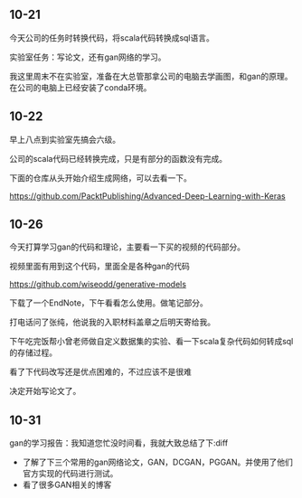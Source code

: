 ## 10-21

今天公司的任务时转换代码，将scala代码转换成sql语言。

实验室任务：写论文，还有gan网络的学习。

我这里周末不在实验室，准备在大总管那拿公司的电脑去学画图，和gan的原理。在公司的电脑上已经安装了conda环境。

## 10-22

早上八点到实验室先搞会六级。

公司的scala代码已经转换完成，只是有部分的函数没有完成。

下面的仓库从头开始介绍生成网络，可以去看一下。

https://github.com/PacktPublishing/Advanced-Deep-Learning-with-Keras

## 10-26

今天打算学习gan的代码和理论，主要看一下买的视频的代码部分。

视频里面有用到这个代码，里面全是各种gan的代码

https://github.com/wiseodd/generative-models

下载了一个EndNote，下午看看怎么使用。做笔记部分。

打电话问了张纯，他说我的入职材料盖章之后明天寄给我。

下午吃完饭帮小曾老师做自定义数据集的实验、看一下scala复杂代码如何转成sql的存储过程。

看了下代码改写还是优点困难的，不过应该不是很难

决定开始写论文了。

## 10-31

gan的学习报告：我知道您忙没时间看，我就大致总结了下:diff

- 了解了下三个常用的gan网络论文，GAN，DCGAN，PGGAN。并使用了他们官方实现的代码进行测试。
- 看了很多GAN相关的博客

